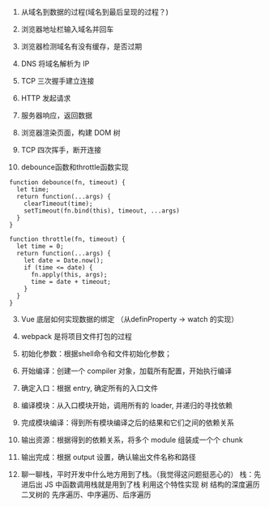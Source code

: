 1. 从域名到数据的过程(域名到最后呈现的过程？)

  1. 浏览器地址栏输入域名并回车
  2. 浏览器检测域名有没有缓存，是否过期
  3. DNS 将域名解析为 IP
  4. TCP 三次握手建立连接
  5. HTTP 发起请求
  6. 服务器响应，返回数据
  7. 浏览器渲染页面，构建 DOM 树
  8. TCP 四次挥手，断开连接

2. debounce函数和throttle函数实现
```JS
function debounce(fn, timeout) {
  let time;
  return function(...args) {
    clearTimeout(time);
    setTimeout(fn.bind(this), timeout, ...args)
  }
}

function throttle(fn, timeout) {
  let time = 0;
  return function(...args) {
    let date = Date.now();
    if (time <= date) {
      fn.apply(this, args);
      time = date + timeout;
    }
  }
}
```

3. Vue 底层如何实现数据的绑定 （从definProperty -> watch 的实现）

4. webpack 是将项目文件打包的过程
  1. 初始化参数：根据shell命令和文件初始化参数；
  2. 开始编译：创建一个 compiler 对象，加载所有配置，开始执行编译
  3. 确定入口：根据 entry, 确定所有的入口文件
  4. 编译模块：从入口模块开始，调用所有的 loader, 并递归的寻找依赖
  5. 完成模块编译：得到所有模块编译之后的结果和它们之间的依赖关系
  6. 输出资源：根据得到的依赖关系，将多个 module 组装成一个个 chunk
  7. 输出完成：根据 output 设置，确认输出文件名称和路径

5. 聊一聊栈，平时开发中什么地方用到了栈。（我觉得这问题挺恶心的）
栈：先进后出
JS 中函数调用栈就是用到了栈
利用这个特性实现 树 结构的深度遍历
二叉树的 先序遍历、中序遍历、后序遍历